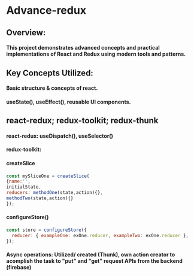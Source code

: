 # Advance-redux

## Overview:
#### This project demonstrates advanced concepts and practical implementations of React and Redux using modern tools and patterns.

## Key Concepts Utilized:
#### Basic structure & concepts of react.
#### useState(), useEffect(), reusable UI components.

## react-redux; redux-toolkit; redux-thunk
#### react-redux: useDispatch(), useSelector()
#### redux-toolkit: 
#### createSlice
```javascript
const mySliceOne = createSlice(
{name:'',
initialState,
reducers: methodOne(state,action){},
methodTwo(state,action){}
});
```
#### configureStore()
```javascript
const store = configureStore({
  reducer: { exampleOne: exOne.reducer, exampleTwo: exOne.reducer },
});
```
#### Async operations: Utilized/ created (Thunk), own action creator to acomplish the task to "put" and "get" request APIs from the backend (firebase)
